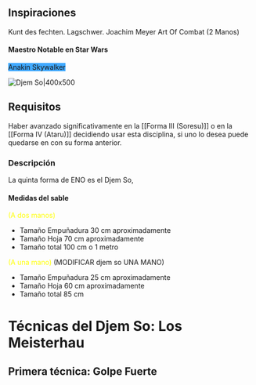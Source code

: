 ## Inspiraciones
Kunt des fechten. Lagschwer. Joachim Meyer Art Of Combat (2 Manos)

#### Maestro Notable en Star Wars

<span style="background:#40a9ff">Anakin Skywalker</span>

![Djem So|400x500](Anakin_Skywalker_RotS.png)

## Requisitos
Haber avanzado significativamente en la [[Forma III (Soresu)]] o en la [[Forma IV (Ataru)]] decidiendo usar esta disciplina, si uno lo desea puede quedarse en con su forma anterior.
### Descripción
La quinta forma de ENO es el Djem So, 

#### Medidas del sable

<font color="#ffff00">(A dos manos)</font>
- Tamaño Empuñadura 30 cm aproximadamente
- Tamaño Hoja 70 cm aproximadamente
- Tamaño total 100 cm o 1 metro

<font color="#ffff00">(A una mano)</font> (MODIFICAR djem so UNA MANO)
- Tamaño Empuñadura 25 cm aproximadamente
- Tamaño Hoja 60 cm aproximadamente
- Tamaño total 85 cm


# Técnicas del Djem So: Los Meisterhau



## Primera técnica: Golpe Fuerte